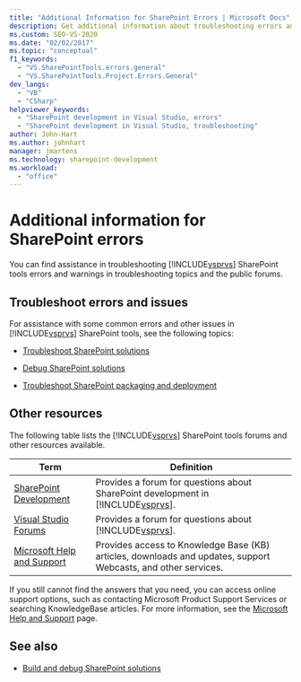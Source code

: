 ```yaml
---
title: "Additional Information for SharePoint Errors | Microsoft Docs"
description: Get additional information about troubleshooting errors and warnings that occur in Visual Studio SharePoint tools.
ms.custom: SEO-VS-2020
ms.date: "02/02/2017"
ms.topic: "conceptual"
f1_keywords:
  - "VS.SharePointTools.errors.general"
  - "VS.SharePointTools.Project.Errors.General"
dev_langs:
  - "VB"
  - "CSharp"
helpviewer_keywords:
  - "SharePoint development in Visual Studio, errors"
  - "SharePoint development in Visual Studio, troubleshooting"
author: John-Hart
ms.author: johnhart
manager: jmartens
ms.technology: sharepoint-development
ms.workload:
  - "office"
---
```

# Additional information for SharePoint errors
  You can find assistance in troubleshooting [!INCLUDE[vsprvs](../sharepoint/includes/vsprvs-md.md)] SharePoint tools errors and warnings in troubleshooting topics and the public forums.

## Troubleshoot errors and issues
 For assistance with some common errors and other issues in [!INCLUDE[vsprvs](../sharepoint/includes/vsprvs-md.md)] SharePoint tools, see the following topics:

- [Troubleshoot SharePoint solutions](../sharepoint/troubleshooting-sharepoint-solutions.md)

- [Debug SharePoint solutions](../sharepoint/debugging-sharepoint-solutions.md)

- [Troubleshoot SharePoint packaging and deployment](../sharepoint/troubleshooting-sharepoint-packaging-and-deployment.md)

## Other resources
 The following table lists the [!INCLUDE[vsprvs](../sharepoint/includes/vsprvs-md.md)] SharePoint tools forums and other resources available.

|Term|Definition|
|----------|----------------|
|[SharePoint Development](https://social.msdn.microsoft.com/Forums/office/home?forum=sharepointdevelopmentprevious)|Provides a forum for questions about SharePoint development in [!INCLUDE[vsprvs](../sharepoint/includes/vsprvs-md.md)].|
|[Visual Studio Forums](https://social.msdn.microsoft.com/Forums/vstudio/home?category=visualstudio)|Provides a forum for questions about [!INCLUDE[vsprvs](../sharepoint/includes/vsprvs-md.md)].|
|[Microsoft Help and Support](https://support.microsoft.com/)|Provides access to Knowledge Base (KB) articles, downloads and updates, support Webcasts, and other services.|

 If you still cannot find  the answers that you need, you can access online support options, such as contacting Microsoft Product Support Services or searching KnowledgeBase articles. For more information, see the [Microsoft Help and Support](https://support.microsoft.com/) page.

## See also
- [Build and debug SharePoint solutions](../sharepoint/building-and-debugging-sharepoint-solutions.md)
